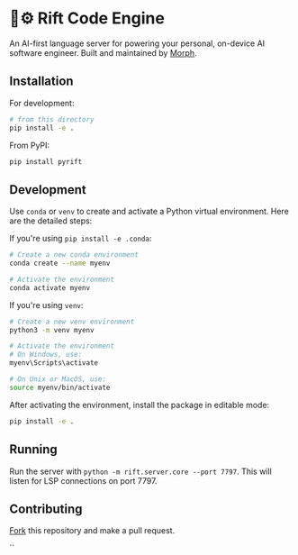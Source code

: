 # ️🤖⚙️ Rift Code Engine

An AI-first language server for powering your personal, on-device AI software engineer. Built and maintained by [Morph](https://morph.so).

## Installation

For development:

```bash
# from this directory
pip install -e .
```

From PyPI:

```bash
pip install pyrift
```

## Development

Use `conda` or `venv` to create and activate a Python virtual environment. Here are the detailed steps:

If you're using `pip install -e .conda`:
```bash
# Create a new conda environment
conda create --name myenv

# Activate the environment
conda activate myenv
```

If you're using `venv`:
```bash
# Create a new venv environment
python3 -m venv myenv

# Activate the environment
# On Windows, use:
myenv\Scripts\activate

# On Unix or MacOS, use:
source myenv/bin/activate
```

After activating the environment, install the package in editable mode:
```bash
pip install -e .
```

## Running

Run the server with `python -m rift.server.core --port 7797`. This will listen for LSP connections on port 7797.

## Contributing
[Fork](https://docs.github.com/en/get-started/quickstart/contributing-to-projects) this repository and make a pull request.


``
